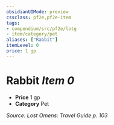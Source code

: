 ```yaml
---
obsidianUIMode: preview
cssclass: pf2e,pf2e-item
tags:
- compendium/src/pf2e/lotg
- item/category/pet
aliases: ["Rabbit"]
itemLevel: 0
price: 1 gp
---
```

# Rabbit *Item 0*  

- **Price** 1 gp
- **Category** Pet



*Source: Lost Omens: Travel Guide p. 103*